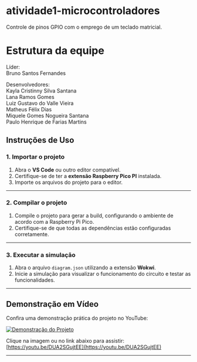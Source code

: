 # atividade1-microcontroladores
Controle de pinos GPIO com o emprego de um teclado matricial.

# Estrutura da equipe

Líder:<br>
Bruno Santos Fernandes

Desenvolvedores:<br>
Kayla Cristinny Silva Santana<br>
Lana Ramos Gomes<br>
Luiz Gustavo do Valle Vieira<br>
Matheus Félix Dias<br>
Miquele Gomes Nogueira Santana<br>
Paulo Henrique de Farias Martins<br>
## Instruções de Uso

### **1. Importar o projeto**
1. Abra o **VS Code** ou outro editor compatível.
2. Certifique-se de ter a **extensão Raspberry Pico PI** instalada.
3. Importe os arquivos do projeto para o editor.

---

### **2. Compilar o projeto**
1. Compile o projeto para gerar a build, configurando o ambiente de acordo com a Raspberry Pi Pico.
2. Certifique-se de que todas as dependências estão configuradas corretamente.

---

### **3. Executar a simulação**
1. Abra o arquivo `diagram.json` utilizando a extensão **Wokwi**.
2. Inicie a simulação para visualizar o funcionamento do circuito e testar as funcionalidades.

---

## Demonstração em Vídeo

Confira uma demonstração prática do projeto no YouTube:

[![Demonstração do Projeto](https://img.youtube.com/vi/DUA2SGujtEE/0.jpg)](https://youtu.be/DUA2SGujtEE)

Clique na imagem ou no link abaixo para assistir:
[https://youtu.be/DUA2SGujtEE](https://youtu.be/DUA2SGujtEE)

---

